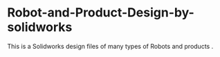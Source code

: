# Robot-and-Product-Design-by-solidworks
This  is a Solidworks  design files of  many types of Robots and products .
